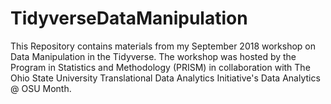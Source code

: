 # TidyverseDataManipulation

This Repository contains materials from my September 2018 workshop on Data Manipulation in the Tidyverse.  The workshop was hosted by the Program in Statistics and Methodology (PRISM) in collaboration with The Ohio State University Translational Data Analytics Initiative's Data Analytics @ OSU Month.  
